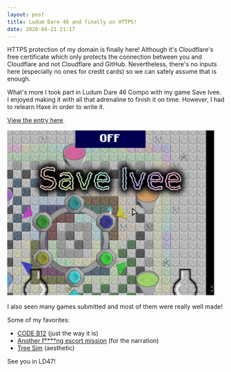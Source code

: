 ```yaml
---
layout: post
title: Ludum Dare 46 and finally on HTTPS!
date: 2020-04-21 21:17
---
```


HTTPS protection of my domain is finally here! Although it's Cloudflare's free certificate which only protects
the connection between you and Cloudflare and not Cloudflare and GitHub. Nevertheless, there's no inputs here
(especially no ones for credit cards) so we can safely assume that is enough.

What's more I took part in Ludum Dare 46 Compo with my game Save Ivee. I enjoyed making it with all that
adrenaline to finish it on time. However, I had to relearn Haxe in order to write it.

[View the entry here](https://ldjam.com/events/ludum-dare/46/save-ivee).

![Save Ivee screenshot](/images/saveiveesmall.jpg)

I also seen many games submitted and most of them were really well made!

Some of my favorites:

* [CODE B12](https://ldjam.com/events/ludum-dare/46/code-b12) (just the way it is)
* [Another f****ng escort mission](https://ldjam.com/events/ludum-dare/46/another-fng-escort-mission) (for the narration)
* [Tree Sim](https://ldjam.com/events/ludum-dare/46/ludum-dare-46-entry-tree-sim) (aesthetic)

See you in LD47!